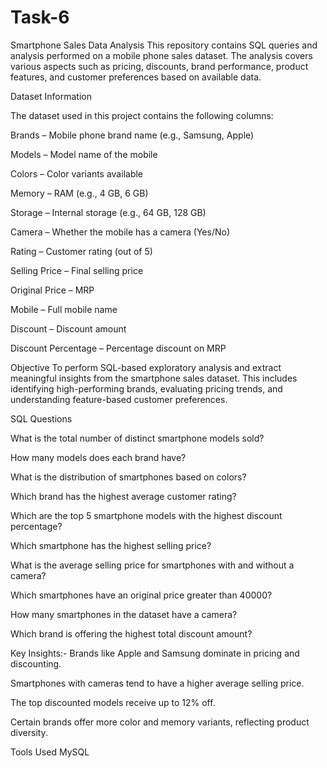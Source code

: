 # Task-6
Smartphone Sales Data Analysis
This repository contains SQL queries and analysis performed on a mobile phone sales dataset. The analysis covers various aspects such as pricing, discounts, brand performance, product features, and customer preferences based on available data.

Dataset Information

The dataset used in this project contains the following columns:

Brands – Mobile phone brand name (e.g., Samsung, Apple)

Models – Model name of the mobile

Colors – Color variants available

Memory – RAM (e.g., 4 GB, 6 GB)

Storage – Internal storage (e.g., 64 GB, 128 GB)

Camera – Whether the mobile has a camera (Yes/No)

Rating – Customer rating (out of 5)

Selling Price – Final selling price

Original Price – MRP

Mobile – Full mobile name

Discount – Discount amount

Discount Percentage – Percentage discount on MRP

Objective
To perform SQL-based exploratory analysis and extract meaningful insights from the smartphone sales dataset. This includes identifying high-performing brands, evaluating pricing trends, and understanding feature-based customer preferences.

SQL Questions

What is the total number of distinct smartphone models sold?

How many models does each brand have?

What is the distribution of smartphones based on colors?

Which brand has the highest average customer rating?

Which are the top 5 smartphone models with the highest discount percentage?

Which smartphone has the highest selling price?

What is the average selling price for smartphones with and without a camera?

Which smartphones have an original price greater than 40000?

How many smartphones in the dataset have a camera?

Which brand is offering the highest total discount amount?

Key Insights:-
Brands like Apple and Samsung dominate in pricing and discounting.

Smartphones with cameras tend to have a higher average selling price.

The top discounted models receive up to 12% off.

Certain brands offer more color and memory variants, reflecting product diversity.

Tools Used
MySQL


